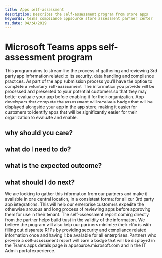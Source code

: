 ```yaml
---
title: Apps self-assessment
description: Describes the self-assessment program from store apps
keywords: teams compliance appsource store assessment partner center
ms.date: 04/24/2019
---
```


# Microsoft Teams apps self-assessment program

This program aims to streamline the process of gathering and reviewing 3rd party app information related to its security, data handling and compliance practices. As part of the app submission process you'll have the option to complete a voluntary self-assessment. The information you provide will be processed and presented to your potential customers so that they may better evaluate your app before enabling it for their organization. App developers that complete the assessment will receive a badge that will be displayed alongside your app in the app store, making it easier for customers to identify apps that will be significantly easier for their organization to evaluate and enable.

## why should you care?

## what do I need to do?

## what is the expected outcome?

## what should I do next?

We are looking to gather this information from our partners and make it available in one central location, in a consistent format for all our 3rd party app integrations. 
This will help our enterprise customers expedite the otherwise arduous and long process of reviewing apps before approving them for use in their tenant. The self-assessment report coming directly from the partner helps build trust in the validity of the information. 
We believe the program will also help our partners minimize their efforts with filling out disparate RFPs by providing security and compliance related information once and having it be available for all enterprises. Partners who provide a self-assessment report will earn a badge that will be displayed in the Teams apps details page in appsource.microsoft.com and in the IT Admin portal experience.